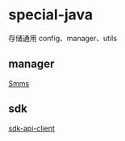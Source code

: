# special-java
存储通用 config、manager、utils

## manager

[Smms](https://github.com/vincent-nicky/special-java/blob/main/manager/Smms.md)

## sdk

[sdk-api-client](https://github.com/vincent-nicky/special-java/tree/main/sdk-api-client)
